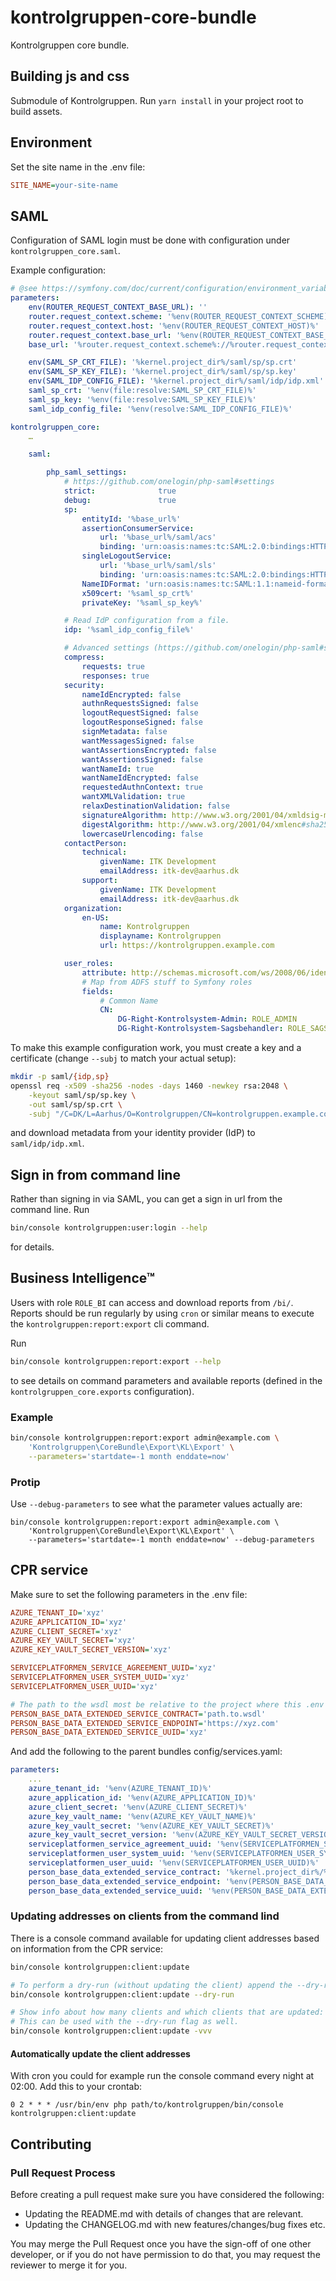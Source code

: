 # kontrolgruppen-core-bundle

Kontrolgruppen core bundle.

## Building js and css

Submodule of Kontrolgruppen. Run `yarn install` in your project root to build assets.

## Environment
Set the site name in the .env file:
```ini
SITE_NAME=your-site-name
```

## SAML

Configuration of SAML login must be done with configuration under `kontrolgruppen_core.saml`.

Example configuration:

```yaml
# @see https://symfony.com/doc/current/configuration/environment_variables.html#environment-variable-processors
parameters:
    env(ROUTER_REQUEST_CONTEXT_BASE_URL): ''
    router.request_context.scheme: '%env(ROUTER_REQUEST_CONTEXT_SCHEME)%'
    router.request_context.host: '%env(ROUTER_REQUEST_CONTEXT_HOST)%'
    router.request_context.base_url: '%env(ROUTER_REQUEST_CONTEXT_BASE_URL)%'
    base_url: '%router.request_context.scheme%://%router.request_context.host%%router.request_context.base_url%'

    env(SAML_SP_CRT_FILE): '%kernel.project_dir%/saml/sp/sp.crt'
    env(SAML_SP_KEY_FILE): '%kernel.project_dir%/saml/sp/sp.key'
    env(SAML_IDP_CONFIG_FILE): '%kernel.project_dir%/saml/idp/idp.xml'
    saml_sp_crt: '%env(file:resolve:SAML_SP_CRT_FILE)%'
    saml_sp_key: '%env(file:resolve:SAML_SP_KEY_FILE)%'
    saml_idp_config_file: '%env(resolve:SAML_IDP_CONFIG_FILE)%'

kontrolgruppen_core:
    …

    saml:

        php_saml_settings:
            # https://github.com/onelogin/php-saml#settings
            strict:              true
            debug:               true
            sp:
                entityId: '%base_url%'
                assertionConsumerService:
                    url: '%base_url%/saml/acs'
                    binding: 'urn:oasis:names:tc:SAML:2.0:bindings:HTTP-POST'
                singleLogoutService:
                    url: '%base_url%/saml/sls'
                    binding: 'urn:oasis:names:tc:SAML:2.0:bindings:HTTP-Redirect'
                NameIDFormat: 'urn:oasis:names:tc:SAML:1.1:nameid-format:emailAddress'
                x509cert: '%saml_sp_crt%'
                privateKey: '%saml_sp_key%'

            # Read IdP configuration from a file.
            idp: '%saml_idp_config_file%'

            # Advanced settings (https://github.com/onelogin/php-saml#settings)
            compress:
                requests: true
                responses: true
            security:
                nameIdEncrypted: false
                authnRequestsSigned: false
                logoutRequestSigned: false
                logoutResponseSigned: false
                signMetadata: false
                wantMessagesSigned: false
                wantAssertionsEncrypted: false
                wantAssertionsSigned: false
                wantNameId: true
                wantNameIdEncrypted: false
                requestedAuthnContext: true
                wantXMLValidation: true
                relaxDestinationValidation: false
                signatureAlgorithm: http://www.w3.org/2001/04/xmldsig-more#rsa-sha256
                digestAlgorithm: http://www.w3.org/2001/04/xmlenc#sha256
                lowercaseUrlencoding: false
            contactPerson:
                technical:
                    givenName: ITK Development
                    emailAddress: itk-dev@aarhus.dk
                support:
                    givenName: ITK Development
                    emailAddress: itk-dev@aarhus.dk
            organization:
                en-US:
                    name: Kontrolgruppen
                    displayname: Kontrolgruppen
                    url: https://kontrolgruppen.example.com

            user_roles:
                attribute: http://schemas.microsoft.com/ws/2008/06/identity/claims/role
                # Map from ADFS stuff to Symfony roles
                fields:
                    # Common Name
                    CN:
                        DG-Right-Kontrolsystem-Admin: ROLE_ADMIN
                        DG-Right-Kontrolsystem-Sagsbehandler: ROLE_SAGSBEHANDLER
```

To make this example configuration work, you must create a key and a certificate
(change `--subj` to match your actual setup):

```sh
mkdir -p saml/{idp,sp}
openssl req -x509 -sha256 -nodes -days 1460 -newkey rsa:2048 \
    -keyout saml/sp/sp.key \
    -out saml/sp/sp.crt \
    -subj "/C=DK/L=Aarhus/O=Kontrolgruppen/CN=kontrolgruppen.example.com/emailAddress=info@kontrolgruppen.example.com"
```

and download metadata from your identity provider (IdP) to `saml/idp/idp.xml`.

## Sign in from command line

Rather than signing in via SAML, you can get a sign in url from the command line. Run

```sh
bin/console kontrolgruppen:user:login --help
```

for details.

## Business Intelligence™

Users with role `ROLE_BI` can access and download reports from `/bi/`. Reports
should be run regularly by using `cron` or similar means to execute the
`kontrolgruppen:report:export` cli command.

Run

```sh
bin/console kontrolgruppen:report:export --help
```

to see details on command parameters and available reports (defined in the
`kontrolgruppen_core.exports` configuration).

### Example

```sh
bin/console kontrolgruppen:report:export admin@example.com \
	'Kontrolgruppen\CoreBundle\Export\KL\Export' \
	--parameters='startdate=-1 month enddate=now'
```

### Protip

Use `--debug-parameters` to see what the parameter values actually are:

```
bin/console kontrolgruppen:report:export admin@example.com \
	'Kontrolgruppen\CoreBundle\Export\KL\Export' \
	--parameters='startdate=-1 month enddate=now' --debug-parameters
```

## CPR service

Make sure to set the following parameters in the .env file:

```ini
AZURE_TENANT_ID='xyz'
AZURE_APPLICATION_ID='xyz'
AZURE_CLIENT_SECRET='xyz'
AZURE_KEY_VAULT_SECRET='xyz'
AZURE_KEY_VAULT_SECRET_VERSION='xyz'

SERVICEPLATFORMEN_SERVICE_AGREEMENT_UUID='xyz'
SERVICEPLATFORMEN_USER_SYSTEM_UUID='xyz'
SERVICEPLATFORMEN_USER_UUID='xyz'

# The path to the wsdl most be relative to the project where this .env file is located
PERSON_BASE_DATA_EXTENDED_SERVICE_CONTRACT='path.to.wsdl'
PERSON_BASE_DATA_EXTENDED_SERVICE_ENDPOINT='https://xyz.com'
PERSON_BASE_DATA_EXTENDED_SERVICE_UUID='xyz'
```

And add the following to the parent bundles config/services.yaml:

```yaml
parameters:
    ...
    azure_tenant_id: '%env(AZURE_TENANT_ID)%'
    azure_application_id: '%env(AZURE_APPLICATION_ID)%'
    azure_client_secret: '%env(AZURE_CLIENT_SECRET)%'
    azure_key_vault_name: '%env(AZURE_KEY_VAULT_NAME)%'
    azure_key_vault_secret: '%env(AZURE_KEY_VAULT_SECRET)%'
    azure_key_vault_secret_version: '%env(AZURE_KEY_VAULT_SECRET_VERSION)%'
    serviceplatformen_service_agreement_uuid: '%env(SERVICEPLATFORMEN_SERVICE_AGREEMENT_UUID)%'
    serviceplatformen_user_system_uuid: '%env(SERVICEPLATFORMEN_USER_SYSTEM_UUID)%'
    serviceplatformen_user_uuid: '%env(SERVICEPLATFORMEN_USER_UUID)%'
    person_base_data_extended_service_contract: '%kernel.project_dir%/%env(PERSON_BASE_DATA_EXTENDED_SERVICE_CONTRACT)%'
    person_base_data_extended_service_endpoint: '%env(PERSON_BASE_DATA_EXTENDED_SERVICE_ENDPOINT)%'
    person_base_data_extended_service_uuid: '%env(PERSON_BASE_DATA_EXTENDED_SERVICE_UUID)%'
```

### Updating addresses on clients from the command lind
There is a console command available for updating client addresses based on
information from the CPR service:

```bash
bin/console kontrolgruppen:client:update

# To perform a dry-run (without updating the client) append the --dry-run flag
bin/console kontrolgruppen:client:update --dry-run

# Show info about how many clients and which clients that are updated:
# This can be used with the --dry-run flag as well.
bin/console kontrolgruppen:client:update -vvv
```

#### Automatically update the client addresses
With cron you could for example run the console command every night at 02:00.
Add this to your crontab:

```cron
0 2 * * * /usr/bin/env php path/to/kontrolgruppen/bin/console kontrolgruppen:client:update
```

## Contributing

### Pull Request Process

Before creating a pull request make sure you have considered the following:
- Updating the README.md with details of changes that are relevant.
- Updating the CHANGELOG.md with new features/changes/bug fixes etc.

You may merge the Pull Request once you have the sign-off of one other developer, or if you do not have permission to do that, you may request the reviewer to merge it for you.
